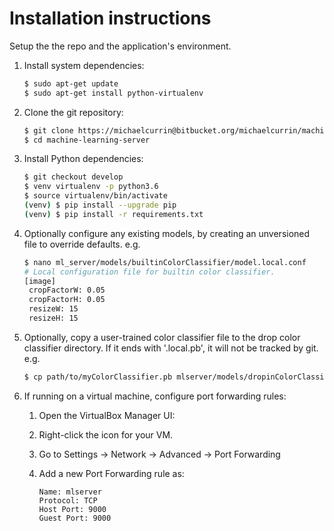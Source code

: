 # Installation instructions

Setup the the repo and the application's environment.

1. Install system dependencies:
    
    ```bash
    $ sudo apt-get update
    $ sudo apt-get install python-virtualenv
    ```

2. Clone the git repository:
   
    ```bash
    $ git clone https://michaelcurrin@bitbucket.org/michaelcurrin/machine-learning-server.git
    $ cd machine-learning-server
    ```

3. Install Python dependencies:
    
    ```bash
    $ git checkout develop
    $ venv virtualenv -p python3.6
    $ source virtualenv/bin/activate
    (venv) $ pip install --upgrade pip
    (venv) $ pip install -r requirements.txt
    ```

4. Optionally configure any existing models, by creating an unversioned file to override defaults. e.g.

   ```bash
   $ nano ml_server/models/builtinColorClassifier/model.local.conf
   # Local configuration file for builtin color classifier.
   [image]
    cropFactorW: 0.05
    cropFactorH: 0.05
    resizeW: 15
    resizeH: 15
   ```

5. Optionally, copy a user-trained color classifier file to the drop color classifier directory. If it ends with '.local.pb', it will not be tracked by git. e.g.

   ```bash
   $ cp path/to/myColorClassifier.pb mlserver/models/dropinColorClassifier/modelGraph.local.pb
   ```

6. If running on a virtual machine, configure port forwarding rules:
    1. Open the VirtualBox Manager UI:
    2. Right-click the icon for your VM.
    3. Go to Settings -> Network -> Advanced -> Port Forwarding
    4. Add a new Port Forwarding rule as: 

        ```
        Name: mlserver
        Protocol: TCP
        Host Port: 9000 
        Guest Port: 9000
        ```
